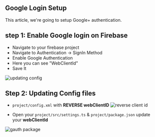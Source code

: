 ## Google Login Setup

This article, we're going to setup Google+ authentication.

## step 1: Enable Google login on Firebase

- Navigate to your firebase project
- Navigate to Authentication -> SignIn Method
- Enable Google Authentication
- Here you can see "WebClientId"
- Save It

![updating config]( https://github.com/zinderud/ZindeTypeScriptStart/blob/master/img/img/gauth1.png "updating config")


## Step 2: Updating Config files


- `project/config.xml` with **REVERSE webClientID**
![reverse client id]( https://github.com/zinderud/ZindeTypeScriptStart/blob/master/img/img/gauth3.png "reverse client id")


- Open your `project/src/settings.ts` & `project/package.json` update your **webClientId**

![gauth package]( https://github.com/zinderud/ZindeTypeScriptStart/blob/master/img/img/gauth-package.png "gauth package")


